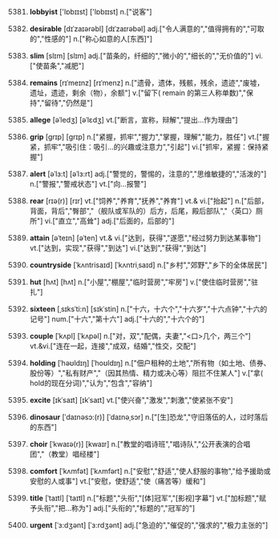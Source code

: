 5381. **lobbyist**
['lɒbɪɪst]  ['lɒbɪɪst]
n.["说客"]  

5382. **desirable**
[dɪˈzaɪərəbl]  [dɪˈzaɪrəbəl]
adj.["令人满意的","值得拥有的","可取的","性感的"]  n.["称心如意的人[东西]"]  

5383. **slim**
[slɪm]  [slɪm]
adj.["苗条的，纤细的","微小的","细长的","无价值的"]  vi.["使苗条","减肥"]  

5384. **remains**
[rɪˈmeɪnz]  [rɪˈmenz]
n.["遗骨，遗体，残骸，残余，遗迹","废墟，遗址，遗迹，剩余（物），余额"]  v.["留下( remain 的第三人称单数)","保持","留待","仍然是"]  

5385. **allege**
[əˈledʒ]  [əˈlɛdʒ]
vt.["断言，宣称，辩解","提出…作为理由"]  

5386. **grip**
[grɪp]  [ɡrɪp]
n.["紧握，抓牢","握力","掌握，理解","能力，胜任"]  vt.["握紧，抓牢","吸引住：吸引…的兴趣或注意力","引起"]  vi.["抓牢，紧握：保持紧握"]  

5387. **alert**
[əˈlɜ:t]  [əˈlɜ:rt]
adj.["警觉的，警惕的，注意的","思维敏捷的","活泼的"]  n.["警报","警戒状态"]  vt.["向…报警"]  

5388. **rear**
[rɪə(r)]  [rɪr]
vt.["饲养","养育","抚养","养育"]  vt.& vi.["抬起"]  n.["后部，背面，背后","臀部","（舰队或军队的）后方，后尾，殿后部队","〈英口〉厕所"]  vi.["直立","高耸"]  adj.["后面的，后部的"]  

5389. **attain**
[əˈteɪn]  [əˈten]
vt.& vi.["达到，获得","遂愿","经过努力到达某事物"]  vt.["达到，实现","获得","到达"]  vi.["达到","获得","到达"]  

5390. **countryside**
[ˈkʌntrisaɪd]  [ˈkʌntriˌsaɪd]
n.["乡村","郊野","乡下的全体居民"]  

5391. **hut**
[hʌt]  [hʌt]
n.["小屋","棚屋","临时营房","牢房"]  v.["使住临时营房","驻扎"]  

5392. **sixteen**
[ˌsɪksˈti:n]  [sɪkˈstin]
n.["十六，十六个","十六岁","十六点钟","十六的记号"]  num.["十六","第十六"]  adj.["十六的","十六个的"]  

5393. **couple**
[ˈkʌpl]  [ˈkʌpəl]
n.["对，双","配偶，夫妻","<口>几个，两三个"]  vt.&vi.["连在一起，连接","成双，结婚","性交，交配"]  

5394. **holding**
[ˈhəʊldɪŋ]  [ˈhoʊldɪŋ]
n.["佃户租种的土地","所有物（如土地、债券、股份等）","私有财产","（因其热情、精力或决心等）阻拦不住某人"]  v.["拿( hold的现在分词)","认为","包含","容纳"]  

5395. **excite**
[ɪkˈsaɪt]  [ɪkˈsaɪt]
vt.["使兴奋","激发","刺激","使紧张不安"]  

5396. **dinosaur**
[ˈdaɪnəsɔ:(r)]  [ˈdaɪnəˌsɔr]
n.["[生]恐龙","守旧落伍的人，过时落后的东西"]  

5397. **choir**
[ˈkwaɪə(r)]  [kwaɪr]
n.["教堂的唱诗班","唱诗队","公开表演的合唱团","（教堂）唱经楼"]  

5398. **comfort**
[ˈkʌmfət]  [ˈkʌmfərt]
n.["安慰","舒适","使人舒服的事物","给予援助或安慰的人或事"]  vt.["安慰，使舒适","使（痛苦等）缓和"]  

5399. **title**
[ˈtaɪtl]  [ˈtaɪtl]
n.["标题","头衔","[体]冠军","[影视]字幕"]  vt.["加标题","赋予头衔","把…称为"]  adj.["头衔的","标题的","冠军的"]  

5400. **urgent**
[ˈɜ:dʒənt]  [ˈɜ:rdʒənt]
adj.["急迫的","催促的","强求的","极力主张的"]  

